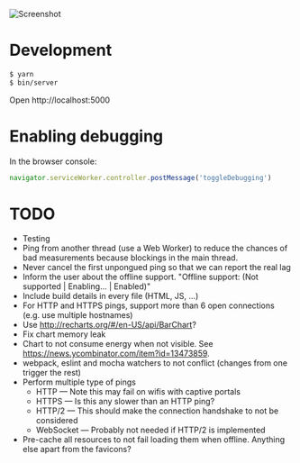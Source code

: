 ![Screenshot](https://raw.github.com/frosas/lag/master/screenshot.png)

# Development

```bash
$ yarn
$ bin/server
```

Open http://localhost:5000

# Enabling debugging

In the browser console:

```js
navigator.serviceWorker.controller.postMessage('toggleDebugging')
```

# TODO

- Testing
- Ping from another thread (use a Web Worker) to reduce the chances of bad 
  measurements because blockings in the main thread.
- Never cancel the first unpongued ping so that we can report the real lag 
- Inform the user about the offline support. "Offline support: (Not supported | 
  Enabling... | Enabled)"
- Include build details in every file (HTML, JS, ...)
- For HTTP and HTTPS pings, support more than 6 open connections (e.g. use 
  multiple hostnames)
- Use http://recharts.org/#/en-US/api/BarChart?
- Fix chart memory leak
- Chart to not consume energy when not visible. See https://news.ycombinator.com/item?id=13473859.
- webpack, eslint and mocha watchers to not conflict (changes from one trigger 
  the rest)
- Perform multiple type of pings
  - HTTP — Note this may fail on wifis with captive portals
  - HTTPS — Is this any slower than an HTTP ping?
  - HTTP/2 — This should make the connection handshake to not be considered
  - WebSocket — Probably not needed if HTTP/2 is implemented
- Pre-cache all resources to not fail loading them when offline. Anything else 
  apart from the favicons?
